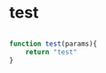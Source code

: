 
# test

```js

function test(params){
    return "test"
}    

```

<!-- <SpecialComponent />
<script setup>
    import SpecialComponent from './components/SpecialComponent.vue'
</script> -->